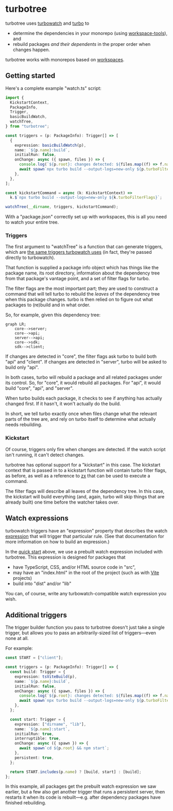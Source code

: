 # turbotree

turbotree uses [turbowatch](https://github.com/gajus/turbowatch) and [turbo](https://turbo.build) to

- determine the dependencies in your monorepo (using [workspace-tools](https://microsoft.github.io/workspace-tools/)), and
- rebuild packages _and their dependents_ in the proper order when changes happen.

turbotree works with monorepos based on [workspaces](https://docs.npmjs.com/cli/using-npm/workspaces).

## Getting started

Here's a complete example "watch.ts" script:

```typescript
import {
  KickstartContext,
  PackageInfo,
  Trigger,
  basicBuildWatch,
  watchTree,
} from "turbotree";

const triggers = (p: PackageInfo): Trigger[] => [
  {
    expression: basicBuildWatch(p),
    name: `${p.name}:build`,
    initialRun: false,
    onChange: async ({ spawn, files }) => {
      console.log(`${p.root}: changes detected: ${files.map((f) => f.name)}`);
      await spawn`npx turbo build --output-logs=new-only ${p.turboFilterFlags}`;
    },
  },
];

const kickstartCommand = async (k: KickstartContext) =>
  k.$`npx turbo build --output-logs=new-only ${k.turboFilterFlags}`;

watchTree(__dirname, triggers, kickstartCommand);
```

With a "package.json" correctly set up with workspaces, this is all you need to watch your entire tree.

### Triggers

The first argument to "watchTree" is a function that can generate triggers, which are [the same triggers turbowatch uses](https://github.com/gajus/turbowatch#api) (in fact, they're passed directly to turbowatch).

That function is supplied a package info object which has things like the package name, its root directory, information about the dependency tree from that package's vantage point, and a set of filter flags for turbo.

The filter flags are the most important part; they are used to construct a command that will tell turbo to rebuild the _leaves_ of the dependency tree when this package changes. turbo is then relied on to figure out what packages to (re)build and in what order.

So, for example, given this dependency tree:

```mermaid
graph LR;
    core-->server;
    core-->api;
    server-->api;
    core-->sdk;
    sdk-->client;
```

If changes are detected in "core", the filter flags ask turbo to build both "api" and "client". If changes are detected in "server", turbo will be asked to build only "api".

In both cases, turbo will rebuild a package and all related packages under its control. So, for "core", it would rebuild all packages. For "api", it would build "core", "api", and "server".

When turbo builds each package, it checks to see if anything has actually changed first. If it hasn't, it won't actually do the build.

In short, we tell turbo exactly once when files change what the relevant parts of the tree are, and rely on turbo itself to determine what actually needs rebuilding.

### Kickstart

Of course, triggers only fire when changes are detected. If the watch script isn't running, it can't detect changes.

turbotree has optional support for a "kickstart" in this case. The kickstart context that is passed in to a kickstart function will contain turbo filter flags, as before, as well as a reference to [zx](https://github.com/google/zx) that can be used to execute a command.

The filter flags will describe all leaves of the dependency tree. In this case, the kickstart will build everything (and, again, turbo will skip things that are already built) one time before the watcher takes over.

## Watch expressions

turbowatch triggers have an "expression" property that describes the watch [expression](https://github.com/gajus/turbowatch#expressions) that will trigger that particular rule. (See that documentation for more information on how to build an expression.)

In the [quick start](#quick-start) above, we use a prebuilt watch expression included with turbotree. This expression is designed for packages that

- have TypeScript, CSS, and/or HTML source code in "src",
- may have an "index.html" in the root of the project (such as with [Vite](https://vitejs.dev) projects)
- build into "dist" and/or "lib"

You can, of course, write any turbowatch-compatible watch expression you wish.

## Additional triggers

The trigger builder function you pass to turbotree doesn't just take a single trigger, but allows you to pass an arbitrarily-sized list of triggers—even none at all.

For example:

```typescript
const START = ["client"];

const triggers = (p: PackageInfo): Trigger[] => {
  const build: Trigger = {
    expression: tsViteBuild(p),
    name: `${p.name}:build`,
    initialRun: false,
    onChange: async ({ spawn, files }) => {
      console.log(`${p.root}: changes detected: ${files.map((f) => f.name)}`);
      await spawn`npx turbo build --output-logs=new-only ${p.turboFilterFlags}`;
    },
  };

  const start: Trigger = {
    expression: ["dirname", "lib"],
    name: `${p.name}:start`,
    initialRun: true,
    interruptible: true,
    onChange: async ({ spawn }) => {
      await spawn`cd ${p.root} && npm start`;
    },
    persistent: true,
  };

  return START.includes(p.name) ? [build, start] : [build];
};
```

In this example, all packages get the prebuilt watch expression we saw earlier, but a few also get another trigger that runs a persistent server, then restarts it when its code is rebuilt—e.g. after dependency packages have finished rebuilding.
